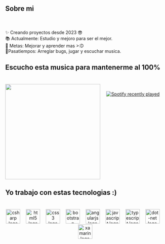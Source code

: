 <br clear="both">

<h2 align="left">Sobre mi</h2>

###

<br clear="both">

<p align="left">✨ Creando proyectos desde 2023 😎<br>📚 Actualmente: Estudio y mejoro para ser el mejor.<br>🎯 Metas: Mejorar y aprender mas >:D<br>🎲Pasatiempos: Arreglar bugs, jugar y escuchar musica.</p>

###

<h2 align="left">Escucho esta musica para mantenerme al 100%</h2>

###

<br clear="both">

<img align="left" height="300" src="https://i.gifer.com/origin/c4/c4dd26f44f4012bc24dfeeb778473253_w200.gif"  />

###

<div align="center">
  <a href="https://open.spotify.com/user/31lgkk6zu2wj2ojrqmgwsvumzodq">
    <img src="https://spotify-recently-played-readme.vercel.app/api?user=31eh65iasrokfq6dxjrxlwsoivja&count=5&unique=true" alt="Spotify recently played"  />
  </a>
</div>

###

<br clear="both">

<h2 align="left">Yo trabajo con estas tecnologias :)</h2>

###

<br clear="both">

<div align="center">
  <img src="https://cdn.jsdelivr.net/gh/devicons/devicon/icons/csharp/csharp-original.svg" height="45" alt="csharp logo"  />
  <img width="10" />
  <img src="https://cdn.jsdelivr.net/gh/devicons/devicon/icons/html5/html5-original.svg" height="45" alt="html5 logo"  />
  <img width="10" />
  <img src="https://cdn.jsdelivr.net/gh/devicons/devicon/icons/css3/css3-original.svg" height="45" alt="css3 logo"  />
  <img width="10" />
  <img src="https://cdn.jsdelivr.net/gh/devicons/devicon/icons/bootstrap/bootstrap-original.svg" height="45" alt="bootstrap logo"  />
  <img width="10" />
  <img src="https://cdn.jsdelivr.net/gh/devicons/devicon/icons/angularjs/angularjs-original.svg" height="45" alt="angularjs logo"  />
  <img width="10" />
  <img src="https://cdn.jsdelivr.net/gh/devicons/devicon/icons/javascript/javascript-original.svg" height="45" alt="javascript logo"  />
  <img width="10" />
  <img src="https://cdn.jsdelivr.net/gh/devicons/devicon/icons/typescript/typescript-original.svg" height="45" alt="typescript logo"  />
  <img width="10" />
  <img src="https://cdn.jsdelivr.net/gh/devicons/devicon/icons/dot-net/dot-net-original.svg" height="45" alt="dot-net logo"  />
  <img width="10" />
  <img src="https://cdn.jsdelivr.net/gh/devicons/devicon/icons/xamarin/xamarin-original.svg" height="45" alt="xamarin logo"  />
</div>

###
